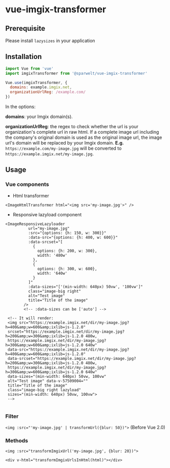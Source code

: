 # vue-imgix-transformer

## Prerequisite

Please install `lazysizes` in your application

## Installation

```js
import Vue from 'vue'
import imgixTransformer from '@sparwelt/vue-imgix-transformer'

Vue.use(imgixTransformer, {
  domains: example.imgix.net,
  organizationUrlReg: /example.com/
})
```

In the options: 

**domains**: your Imgix domain(s).

**organizationUrlReg**: the regex to check whether the url is your organization's complete url in raw html. If a complete image url including the company's original domain is used as the original image url, the image url's domain will be replaced by your Imgix domain. **E.g.** `https://example.com/my-image.jpg` will be converted to `https://example.imgix.net/my-image.jpg`.

## Usage

### Vue components

* Html transformer

`<ImageHtmlTransformer html="<img src='my-image.jpg'>" />`

* Responsive lazyload component

```vue
<ImageResponsiveLazyloader
          url="my-image.jpg"
          :src="{options: {h: 150, w: 300}}"
          :data-src="{options: {h: 400, w: 600}}"
          :data-srcset="[
            {
              options: {h: 200, w: 300},
              width: '480w'
            },
            {
              options: {h: 300, w: 600},
              width: '640w'
            }
          ]"
          :data-sizes="['(min-width: 640px) 50vw', '100vw']" 
          class="image-big right"
          alt="Test image"
          title="Title of the image"
        />
        <!-- :data-sizes can be ['auto'] -->
        
 <!-- It will render:
 <img src="https://example.imgix.net/dir/my-image.jpg?h=400&amp;w=600&amp;ixlib=js-1.2.0" 
 srcset="https://example.imgix.net/dir/my-image.jpg?h=200&amp;w=300&amp;ixlib=js-1.2.0 480w,
 https://example.imgix.net/dir/my-image.jpg?h=300&amp;w=600&amp;ixlib=js-1.2.0 640w" 
 data-src="https://example.imgix.net/dir/my-image.jpg?h=400&amp;w=600&amp;ixlib=js-1.2.0" 
 data-srcset="https://example.imgix.net/dir/my-image.jpg?h=200&amp;w=300&amp;ixlib=js-1.2.0 480w,
 https://example.imgix.net/dir/my-image.jpg?h=300&amp;w=600&amp;ixlib=js-1.2.0 640w" 
 data-sizes="(min-width: 640px) 50vw, 100vw" 
 alt="Test image" data-v-57509004=""
 title="Title of the image"
 class="image-big right lazyload" 
 sizes="(min-width: 640px) 50vw, 100vw">
 -->
 
```

### Filter
`<img :src="'my-image.jpg' | transformUrl({blur: 50})">` (Before Vue 2.0)

### Methods
`<img :src="transformImgixUrl('my-image.jpg', {blur: 20})">`

`<div v-html="transformImgixUrlsInHtml(html)"></div>`